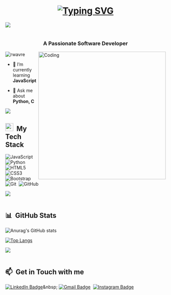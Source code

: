 <h1 align="center">
  <a href="https://git.io/typing-svg"><img src="https://readme-typing-svg.demolab.com?font=Fira+Code&size=30&pause=1000&color=F7B9D9&center=true&width=435&lines=Hi+There+%F0%9F%91%8B%F0%9F%8F%BB;This+is+Rushikesh+%F0%9F%8C%9F" alt="Typing SVG" /></a>
</h1>
<img src="https://user-images.githubusercontent.com/73097560/115834477-dbab4500-a447-11eb-908a-139a6edaec5c.gif"><br><br>
<h3 align="center">A Passionate Software Developer </h3>

<img align="right" alt="Coding" width="400" src="https://i.pinimg.com/originals/e8/f4/53/e8f453469a3ec97ecd354df465d73913.gif">


<p align="left"> <img src="https://komarev.com/ghpvc/?username=rwavre&label=Profile%20views&color=0e75b6&style=flat" alt="rwavre" /> </p>

- 🌱 I’m currently learning **JavaScript**

- 💬 Ask me about **Python, C**

<img src="https://user-images.githubusercontent.com/73097560/115834477-dbab4500-a447-11eb-908a-139a6edaec5c.gif"><br>

  ## <img src="https://media2.giphy.com/media/QssGEmpkyEOhBCb7e1/giphy.gif?cid=ecf05e47a0n3gi1bfqntqmob8g9aid1oyj2wr3ds3mg700bl&rid=giphy.gif" width ="25"> &nbsp;My Tech Stack

  ![JavaScript](https://img.shields.io/badge/-JavaScript-0D1117?style=flat&logo=javascript)&nbsp;
  ![Python](https://img.shields.io/badge/-Python-0D1117?style=flat&logo=python)&nbsp;
  ![HTML5](https://img.shields.io/badge/-HTML5-0D1117?style=flat&logo=HTML5)&nbsp;
  ![CSS3](https://img.shields.io/badge/-CSS3-0D1117?style=flat&logo=CSS3&logoColor=1572B6)&nbsp;
  ![Bootstrap](https://img.shields.io/badge/-Bootstrap-0D1117?style=flat&logo=bootstrap)&nbsp;
  ![Git](https://img.shields.io/badge/-Git-0D1117?style=flat&logo=git)&nbsp;
  ![GitHub](https://img.shields.io/badge/-GitHub-0D1117?style=flat&logo=github)&nbsp;
  

</div>

<img src="https://user-images.githubusercontent.com/73097560/115834477-dbab4500-a447-11eb-908a-139a6edaec5c.gif"><br><br>

<div>

  ## 📊 &nbsp;GitHub Stats
  ![Anurag's GitHub stats](https://github-readme-stats.vercel.app/api?username=rwavre2000&show_icons=true&theme=radical)
  
 [![Top Langs](https://github-readme-stats.vercel.app/api/top-langs/?username=rwavre2000&layout=compact)](https://github.com/rwavre2000/github-readme-stats)
</div>

<img src="https://user-images.githubusercontent.com/73097560/115834477-dbab4500-a447-11eb-908a-139a6edaec5c.gif"><br><br>

<div>

  ## 📫 &nbsp;Get in Touch with me

 
  [![LinkedIn Badge](https://img.shields.io/badge/-RushikeshWavre-blue?style=flat-square&logo=Linkedin&logoColor=white&link=https://www.linkedin.com/in/RushikeshWavre/)]([https://www.linkedin.com/in/durvesh22/](https://www.linkedin.com/in/rushikesh-wavre-b5b990192/))&nbsp;
  [![Gmail Badge](https://img.shields.io/badge/-wavrerushikeshau@gmail.com-red?style=flat-square&logo=Gmail&logoColor=white)](mailto:wavrerushikeshau@gmail.com)&nbsp;
  [![Instagram Badge](https://img.shields.io/badge/-impulsivedeed-EB2A08?style=flat-square&logo=Instagram&logoColor=white)](https://www.instagram.com/impulsivedeed/)&nbsp;

 
